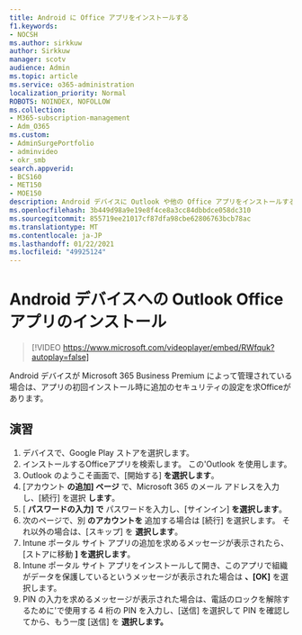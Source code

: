 ```yaml
---
title: Android に Office アプリをインストールする
f1.keywords:
- NOCSH
ms.author: sirkkuw
author: Sirkkuw
manager: scotv
audience: Admin
ms.topic: article
ms.service: o365-administration
localization_priority: Normal
ROBOTS: NOINDEX, NOFOLLOW
ms.collection:
- M365-subscription-management
- Adm_O365
ms.custom:
- AdminSurgePortfolio
- adminvideo
- okr_smb
search.appverid:
- BCS160
- MET150
- MOE150
description: Android デバイスに Outlook や他の Office アプリをインストールする方法について説明します。
ms.openlocfilehash: 3b449d98a9e19e8f4ce8a3cc84dbbdce058dc310
ms.sourcegitcommit: 855719ee21017cf87dfa98cbe62806763bcb78ac
ms.translationtype: MT
ms.contentlocale: ja-JP
ms.lasthandoff: 01/22/2021
ms.locfileid: "49925124"
---
```

# <a name="install-outlook-and-office-apps-on-android-devices"></a>Android デバイスへの Outlook Officeアプリのインストール

> [!VIDEO https://www.microsoft.com/videoplayer/embed/RWfquk?autoplay=false]

Android デバイスが Microsoft 365 Business Premium によって管理されている場合は、アプリの初回インストール時に追加のセキュリティの設定を求Officeがあります。 

## <a name="try-it"></a>演習

1. デバイスで、Google Play ストアを選択します。
2. インストールするOfficeアプリを検索します。 この&#39;Outlook を使用します。
3. Outlook のようこそ画面で、[開始する]  **を選択します**。
4. [アカウント  **の追加] ページ**  で、Microsoft 365 のメール アドレスを入力し、[続行] を選択  **します**。
5. [  **パスワードの入力] で** パスワードを入力し、[サインイン]  **を選択します**。
6. 次のページで、別  **のアカウントを**  追加する場合は [続行] を選択します。 それ以外の場合は、[スキップ] を  **選択します**。
7. Intune ポータル サイト アプリの追加を求めるメッセージが表示されたら、[ストアに移動  **] を選択します**。
8. Intune ポータル サイト アプリをインストールして開き、このアプリで組織がデータを保護しているというメッセージが表示された場合は  **、[OK]**  を選択します。
9. PIN の入力を求めるメッセージが表示された場合は、電話のロックを解除するために&#39;で使用する 4 桁の PIN を入力し、[送信] を選択して PIN を確認してから、もう一度 [送信] を **選択します。** 